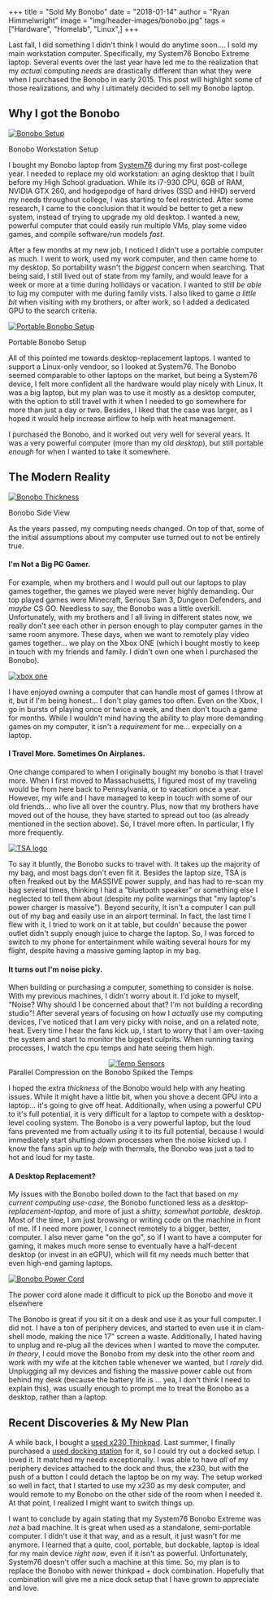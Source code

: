 +++
title  = "Sold My Bonobo"
date   = "2018-01-14"
author = "Ryan Himmelwright"
image  = "img/header-images/bonobo.jpg"
tags   = ["Hardware", "Homelab", "Linux",]
+++

Last fall, I did something I didn't think I would do anytime soon.... I sold my
main workstation computer. Specifically, my System76 Bonobo Extreme laptop.
Several events over the last year have led me to the realization that my
*actual* computing *needs* are drastically different than what they were when I
purchased the Bonobo in early 2015. This post will highlight some of those
realizations, and why I ultimately decided to sell my Bonobo laptop.

<!--more-->

## Why I got the Bonobo

<a href="../../img/posts/sold-bonobo/alakazam.jpg"><img alt="Bonobo Setup" src="../../img/posts/sold-bonobo/alakazam.jpg" style="max-width: 100%;"/></a>
<div class="caption">Bonobo Workstation Setup</div>


I bought my Bonobo laptop from [System76](https://www.system76.com) during my
first post-college year. I needed to replace my old workstation: an aging
desktop that I built before my High School graduation. While its i7-930 CPU,
6GB of RAM, NVIDIA GTX 260, and hodgepodge of hard drives (SSD and HHD) serverd
my needs throughout college, I was starting to feel restricted. After some
research, I came to the conclusion that it would be better to get a new system,
instead of trying to upgrade my old desktop. I wanted a new, powerful computer
that could easily run multiple VMs, play some video games, and compile
software/run models *fast*.

After a few months at my new job, I noticed I didn't use a portable computer
as much. I went to work, used my work computer, and then came home to my
desktop. So portability wasn't the *biggest* concern when searching. That being
said, I still lived out of state from my family, and would leave for a week or
more at a time during hollidays or vacation. I wanted to still *be able* to lug
my computer with me during family vists. I also liked to game *a little bit*
when visiting with my brothers, or after work, so I added a dedicated GPU to the search criteria.

<a href="../../img/posts/sold-bonobo/portable-setup.jpg"><img alt="Portable Bonobo Setup" src="../../img/posts/sold-bonobo/portable-setup.jpg" style="max-width: 100%;"/></a>
<div class="caption">Portable Bonobo Setup</div>

All of this pointed me towards desktop-replacement laptops. I wanted to support
a Linux-only vendoor, so I looked at System76. The Bonobo seemed comparable to
other laptops on the market, but being a System76 device, I felt more confident
all the hardware would play nicely with Linux. It was a big laptop, but my plan
was to use it mostly as a desktop computer, with the option to still travel with
it when I needed to go somewhere for more than just a day or two. Besides, I
liked that the case was larger, as I hoped it would help increase airflow
to help with heat management.

I purchased the Bonobo, and it worked out very well for several years. It was a
very powerful computer (more than my old *desktop*), but still portable *enough*
for when I wanted to take it somewhere.


## The Modern Reality

<a href="../../img/posts/sold-bonobo/side-view.jpg"><img alt="Bonobo Thickness" src="../../img/posts/sold-bonobo/side-view.jpg" style="max-width: 100%;"/></a>
<div class="caption">Bonobo Side View</div>

As the years passed, my computing needs changed. On top of that, some of the
initial assumptions about my computer use turned out to not be entirely true.

#### I'm Not a Big ~~PC~~ Gamer.


For example, when my brothers and I would pull out our laptops to play games
together, the games we played were never highly demanding. Our top played games
were Minecraft, Serious Sam 3, Dungeon Defenders, and *maybe* CS GO. Needless to
say, the Bonobo was a little overkill. Unfortunately, with my brothers and I all
living in different states now, we really don't see each other in person enough
to play computer games in the same room anymore. These days, when we want to
remotely play video games together... we play on the Xbox ONE (which I bought
mostly to keep in touch with my friends and family. I didn't own one when I
purchased the Bonobo).

<a href="../../img/posts/sold-bonobo/xboxone.png"><img alt="xbox one" src="../../img/posts/sold-bonobo/xboxone.png" style="max-width: 100%;"/></a>

I have enjoyed owning a computer that can handle most of games I throw at
it, but if I'm being honest... I don't play games too often. Even on the Xbox,
I go in bursts of playing once or twice a week, and then don't touch a game for
months. While I wouldn't mind having the ability to play more demanding games on
my computer, it isn't a *requirement* for me... expecially on a laptop.

#### I Travel More. Sometimes On Airplanes.

One change compared to when I originally bought my bonobo is that I travel more.
When I first moved to Massachusetts, I figured most of my traveling would be
from here back to Pennsylvania, or to vacation once a year. However, my
wife and I have managed to keep in touch with some of our old friends... who
live all over the country. Plus, now that my brothers have moved out of
the house, they have started to spread out too (as already mentioned in the
section above). So, I travel more often. In particular, I fly more
frequently.

<a href="../../img/posts/sold-bonobo/tsa.png"><img alt="TSA logo" src="../../img/posts/sold-bonobo/tsa.png" style="max-width: 80%;"/></a>

To say it bluntly, the Bonobo sucks to travel with. It takes up the majority of
my bag, and most bags don't even fit it. Besides the laptop size, TSA is often
freaked out by the MASSIVE power supply, and has had to re-scan my bag several
times, thinking I had a "bluetooth speaker" or something else I neglected to
tell them about (despite my polite warnings that "my laptop's power charger is
massive"). Beyond security, It isn't a computer I can pull out of my bag
and easily use in an airport terminal. In fact, the last time I flew with it, I
tried to work on it at table, but couldn' because the power
outlet didn't supply enough juice to charge the laptop. So, I was
forced to switch to my phone for entertainment while waiting several hours
for my flight, despite having a massive gaming laptop in my bag.

#### It turns out I'm noise picky.

When building or purchasing a computer, something to consider is noise. With my
previous machines, I didn't worry about it. I'd joke to myself, "Noise? Why
should I be concerned about that? I'm not building a recording studio"! After
several years of focusing on how I *actually* use my computing devices, I've
noticed that I am very picky with noise, and on a related note, heat. Every time
I hear the fans kick up, I start to worry that I am over-taxing the system and
start to monitor the biggest culprits. When running taxing processes, I watch
the cpu temps and hate seeing them high.

<center>
<a href="../../img/posts/sold-bonobo/temps.jpg"><img alt="Temp Sensors" src="../../img/posts/sold-bonobo/temps.jpg" style="max-width: 80%;"/></a>
</center>
<div class="caption">Parallel Compression on the Bonobo Spiked the Temps</div>

I hoped the extra *thickness* of the Bonobo would help with any heating issues.
While it might have a little bit, when you shove a decent GPU into a laptop...
it's going to give off heat. Additionally, when using a powerful CPU to it's
full potential, it is very difficult for a laptop to compete with a
desktop-level cooling system. The Bonobo is a very powerful laptop, but the loud
fans prevented me from actually *using* it to its full potential, because I
would immediately start shutting down processes when the noise kicked up. I know
the fans spin up to *help* with thermals, the Bonobo was just a tad to hot and
loud for my taste.


#### A Desktop Replacement?

My issues with the Bonobo boiled down to the fact that based on *my current
computing use-case*, the Bonobo functioned less as a
*desktop-replacement-laptop*, and more of just a *shitty, somewhat portable,
desktop*. Most of the time, I am just browsing or writing code on the machine in
front of me. If I need more power, I connect remotely to a bigger, better,
computer. I also never game "on the go", so if I want to have a computer for
gaming, it makes much more sense to eventually have a half-decent desktop (or
invest in an eGPU), which will fit my needs much better that even high-end
gaming laptops.

<a href="../../img/posts/sold-bonobo/power-cord.jpg"><img alt="Bonobo Power Cord" src="../../img/posts/sold-bonobo/power-cord.jpg" style="max-width: 100%;"/></a>
<div>The power cord alone made it difficult to pick up the Bonobo and move it elsewhere</div>

The Bonobo is great if you sit it on a desk and use it as your full computer. I
did not. I have a ton of periphery devices, and started to even use it in
clam-shell mode, making the nice 17" screen a waste. Additionally, I hated
having to unplug and re-plug all the devices when I wanted to move the computer.
*In theory*, I could move the Bonobo from my desk into the other room and work
with my wife at the kitchen table whenever we wanted, but I *rarely* did.
Unplugging all my devices and fishing the massive power cable out from behind my
desk (because the battery life is ... yea, I don't think I need to explain
this), was usually enough to prompt me to treat the Bonobo as a desktop, rather
than a laptop.

## Recent Discoveries & My New Plan

A while back, I bought a [used x230 Thinkpad](../my-new-used-x230/). Last
summer, I finally purchased a [used docking
station](https://www.ebay.com/itm/Lenovo-Thinkpad-Mini-Docking-Station-Series-3-USB-3-0-T410-L420-L520-X230-T530/272238176342?epid=562055390&hash=item3f62a8e856:g:PbIAAOSw2x1XMPHU:sc:USPSPriority!02703!US!-1)
for it, so I could try out a docked setup. I loved it. It matched my needs
exceptionally. I was able to have *all* of my periphery devices attached to the
dock and thus, the x230, but with the push of a button I could detach the laptop be
on my way. The setup worked so well in fact, that I started to use my x230 as my
desk computer, and would remote to my Bonobo on the other side of the room when
I needed it. At that point, I realized I might want to switch things up.

I want to conclude by again stating that my System76 Bonobo Extreme was *not* a
bad machine. It is great when used as a standalone, semi-portable computer. I
didn't use it that way, and as a result, it just wasn't for me anymore. I
learned that a quite, cool, portable, but dockable, laptop is ideal for my main
device *right now*, even if it isn't as powerful. Unfortunately, System76
doesn't offer such a machine at this time. So, my plan is to replace the Bonobo
with newer thinkpad + dock combination. Hopefully that combination will give me
a nice dock setup that I have grown to appreciate and love.
